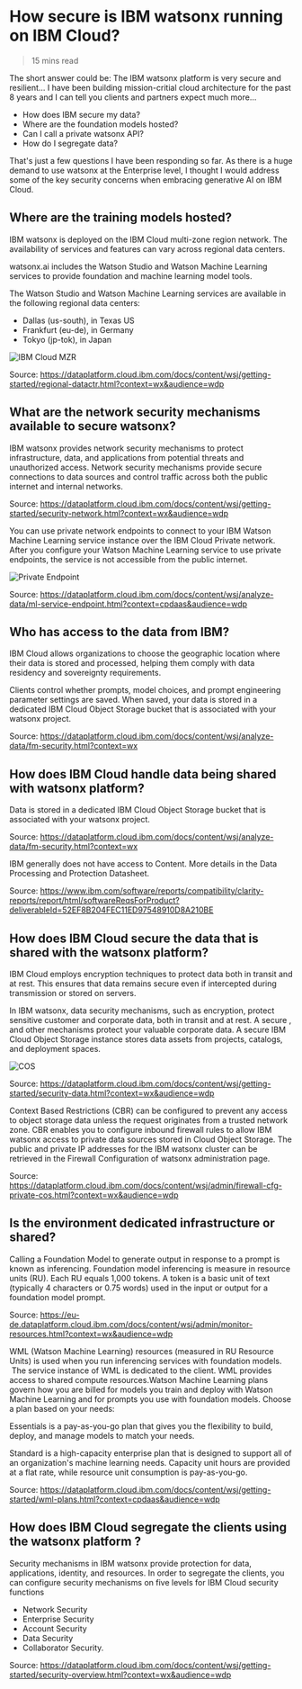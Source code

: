 # How secure is IBM watsonx running on IBM Cloud?

> 15 mins read

The short answer could be: The IBM watsonx platform is very secure and resilient...
I have been building mission-critial cloud architecture for the past 8 years and I can tell you clients and partners expect much more...
* How does IBM secure my data?
* Where are the foundation models hosted?
* Can I call a private watsonx API?
* How do I segregate data?

That's just a few questions I have been responding so far. As there is a huge demand to use watsonx at the Enterprise level, I thought I would address some of the key security concerns when embracing generative AI on IBM Cloud.

## Where are the training models hosted?

IBM watsonx is deployed on the IBM Cloud multi-zone region network. The availability of services and features can vary across regional data centers.

watsonx.ai includes the Watson Studio and Watson Machine Learning services to provide foundation and machine learning model tools.

The Watson Studio and Watson Machine Learning services are available in the following regional data centers:

* Dallas (us-south), in Texas US
* Frankfurt (eu-de), in Germany
* Tokyo (jp-tok), in Japan

![IBM Cloud MZR](./watsonx-regions.png)

Source: https://dataplatform.cloud.ibm.com/docs/content/wsj/getting-started/regional-datactr.html?context=wx&audience=wdp

## What are the network security mechanisms available to secure watsonx?

IBM watsonx provides network security mechanisms to protect infrastructure, data, and applications from potential threats and unauthorized access. Network security mechanisms provide secure connections to data sources and control traffic across both the public internet and internal networks.

Source: https://dataplatform.cloud.ibm.com/docs/content/wsj/getting-started/security-network.html?context=wx&audience=wdp

You can use private network endpoints to connect to your IBM Watson Machine Learning service instance over the IBM Cloud Private network. After you configure your Watson Machine Learning service to use private endpoints, the service is not accessible from the public internet.

![Private Endpoint](./watsonx-private-enndpoint.png)

Source: https://dataplatform.cloud.ibm.com/docs/content/wsj/analyze-data/ml-service-endpoint.html?context=cpdaas&audience=wdp

## Who has access to the data from IBM?

IBM Cloud allows organizations to choose the geographic location where their data is stored and processed, helping them comply with data residency and sovereignty requirements.

Clients control whether prompts, model choices, and prompt engineering parameter settings are saved. When saved, your data is stored in a dedicated IBM Cloud Object Storage bucket that is associated with your watsonx project.

Source: https://dataplatform.cloud.ibm.com/docs/content/wsj/analyze-data/fm-security.html?context=wx

## How does IBM Cloud handle data being shared with watsonx platform?

Data is stored in a dedicated IBM Cloud Object Storage bucket that is associated with your watsonx project.

Source: https://dataplatform.cloud.ibm.com/docs/content/wsj/analyze-data/fm-security.html?context=wx

IBM generally does not have access to Content.
More details in the Data Processing and Protection Datasheet.

Source: https://www.ibm.com/software/reports/compatibility/clarity-reports/report/html/softwareReqsForProduct?deliverableId=52EF8B204FEC11ED97548910D8A210BE

## How does IBM Cloud secure the data that is shared with the watsonx platform?

IBM Cloud employs encryption techniques to protect data both in transit and at rest. This ensures that data remains secure even if intercepted during transmission or stored on servers.

In IBM watsonx, data security mechanisms, such as encryption, protect sensitive customer and corporate data, both in transit and at rest. A secure , and other mechanisms protect your valuable corporate data. A secure IBM Cloud Object Storage instance stores data assets from projects, catalogs, and deployment spaces.

![COS](./watsonx-cos.png)

Source: https://dataplatform.cloud.ibm.com/docs/content/wsj/getting-started/security-data.html?context=wx&audience=wdp

Context Based Restrictions (CBR) can be configured to prevent any access to object storage data unless the request originates from a trusted network zone. CBR enables you to configure inbound firewall rules to allow IBM watsonx access to private data sources stored in Cloud Object Storage. The public and private IP addresses for the IBM watsonx cluster can be retrieved in the Firewall Configuration of watsonx administration page.

Source: https://dataplatform.cloud.ibm.com/docs/content/wsj/admin/firewall-cfg-private-cos.html?context=wx&audience=wdp

## Is the environment dedicated infrastructure or shared?

Calling a Foundation Model to generate output in response to a prompt is known as inferencing. Foundation model inferencing is measure in resource units (RU). Each RU equals 1,000 tokens. A token is a basic unit of text (typically 4 characters or 0.75 words) used in the input or output for a foundation model prompt.

Source: https://eu-de.dataplatform.cloud.ibm.com/docs/content/wsj/admin/monitor-resources.html?context=wx&audience=wdp

WML (Watson Machine Learning) resources (measured in RU Resource Units) is used when you run inferencing services with foundation models.  The service instance of WML is dedicated to the client. WML provides access to shared compute resources.Watson Machine Learning plans govern how you are billed for models you train and deploy with Watson Machine Learning and for prompts you use with foundation models. Choose a plan based on your needs:

Essentials is a pay-as-you-go plan that gives you the flexibility to build, deploy, and manage models to match your needs.

Standard is a high-capacity enterprise plan that is designed to support all of an organization's machine learning needs. Capacity unit hours are provided at a flat rate, while resource unit consumption is pay-as-you-go.

Source: https://dataplatform.cloud.ibm.com/docs/content/wsj/getting-started/wml-plans.html?context=cpdaas&audience=wdp

## How does IBM Cloud segregate the clients using the watsonx platform ?

Security mechanisms in IBM watsonx provide protection for data, applications, identity, and resources. In order to segregate the clients, you can configure security mechanisms on five levels for IBM Cloud security functions

* Network Security
* Enterprise Security
* Account Security
* Data Security
* Collaborator Security.

Source: https://dataplatform.cloud.ibm.com/docs/content/wsj/getting-started/security-overview.html?context=wx&audience=wdp